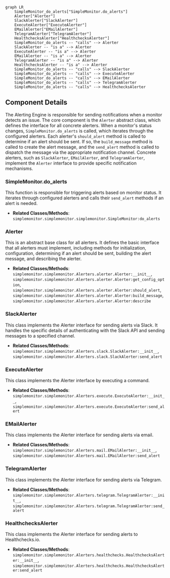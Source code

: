 ```mermaid
graph LR
    SimpleMonitor_do_alerts["SimpleMonitor.do_alerts"]
    Alerter["Alerter"]
    SlackAlerter["SlackAlerter"]
    ExecuteAlerter["ExecuteAlerter"]
    EMailAlerter["EMailAlerter"]
    TelegramAlerter["TelegramAlerter"]
    HealthchecksAlerter["HealthchecksAlerter"]
    SimpleMonitor_do_alerts -- "calls" --> Alerter
    SlackAlerter -- "is a" --> Alerter
    ExecuteAlerter -- "is a" --> Alerter
    EMailAlerter -- "is a" --> Alerter
    TelegramAlerter -- "is a" --> Alerter
    HealthchecksAlerter -- "is a" --> Alerter
    SimpleMonitor_do_alerts -- "calls" --> SlackAlerter
    SimpleMonitor_do_alerts -- "calls" --> ExecuteAlerter
    SimpleMonitor_do_alerts -- "calls" --> EMailAlerter
    SimpleMonitor_do_alerts -- "calls" --> TelegramAlerter
    SimpleMonitor_do_alerts -- "calls" --> HealthchecksAlerter
```

## Component Details

The Alerting Engine is responsible for sending notifications when a monitor detects an issue. The core component is the `Alerter` abstract class, which defines the interface for all concrete alerters. When a monitor's status changes, `SimpleMonitor.do_alerts` is called, which iterates through the configured alerters. Each alerter's `should_alert` method is called to determine if an alert should be sent. If so, the `build_message` method is called to create the alert message, and the `send_alert` method is called to dispatch the message via the appropriate notification channel. Concrete alerters, such as `SlackAlerter`, `EMailAlerter`, and `TelegramAlerter`, implement the `Alerter` interface to provide specific notification mechanisms.

### SimpleMonitor.do_alerts
This function is responsible for triggering alerts based on monitor status. It iterates through configured alerters and calls their `send_alert` methods if an alert is needed.
- **Related Classes/Methods**: `simplemonitor.simplemonitor.simplemonitor.SimpleMonitor:do_alerts`

### Alerter
This is an abstract base class for all alerters. It defines the basic interface that all alerters must implement, including methods for initialization, configuration, determining if an alert should be sent, building the alert message, and describing the alerter.
- **Related Classes/Methods**: `simplemonitor.simplemonitor.Alerters.alerter.Alerter:__init__`, `simplemonitor.simplemonitor.Alerters.alerter.Alerter:get_config_option`, `simplemonitor.simplemonitor.Alerters.alerter.Alerter:should_alert`, `simplemonitor.simplemonitor.Alerters.alerter.Alerter:build_message`, `simplemonitor.simplemonitor.Alerters.alerter.Alerter:describe`

### SlackAlerter
This class implements the Alerter interface for sending alerts via Slack. It handles the specific details of authenticating with the Slack API and sending messages to a specified channel.
- **Related Classes/Methods**: `simplemonitor.simplemonitor.Alerters.slack.SlackAlerter:__init__`, `simplemonitor.simplemonitor.Alerters.slack.SlackAlerter:send_alert`

### ExecuteAlerter
This class implements the Alerter interface by executing a command.
- **Related Classes/Methods**: `simplemonitor.simplemonitor.Alerters.execute.ExecuteAlerter:__init__`, `simplemonitor.simplemonitor.Alerters.execute.ExecuteAlerter:send_alert`

### EMailAlerter
This class implements the Alerter interface for sending alerts via email.
- **Related Classes/Methods**: `simplemonitor.simplemonitor.Alerters.mail.EMailAlerter:__init__`, `simplemonitor.simplemonitor.Alerters.mail.EMailAlerter:send_alert`

### TelegramAlerter
This class implements the Alerter interface for sending alerts via Telegram.
- **Related Classes/Methods**: `simplemonitor.simplemonitor.Alerters.telegram.TelegramAlerter:__init__`, `simplemonitor.simplemonitor.Alerters.telegram.TelegramAlerter:send_alert`

### HealthchecksAlerter
This class implements the Alerter interface for sending alerts to Healthchecks.io.
- **Related Classes/Methods**: `simplemonitor.simplemonitor.Alerters.healthchecks.HealthchecksAlerter:__init__`, `simplemonitor.simplemonitor.Alerters.healthchecks.HealthchecksAlerter:send_alert`
